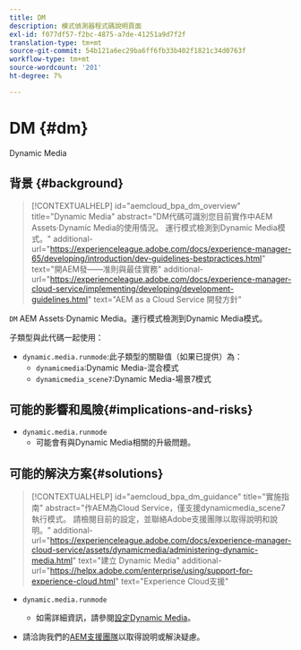 ```yaml
---
title: DM
description: 模式偵測器程式碼說明頁面
exl-id: f077df57-f2bc-4875-a7de-41251a9d7f2f
translation-type: tm+mt
source-git-commit: 54b121a6ec29ba6ff6fb33b402f1821c34d0763f
workflow-type: tm+mt
source-wordcount: '201'
ht-degree: 7%

---
```


# DM {#dm}

Dynamic Media

## 背景 {#background}

>[!CONTEXTUALHELP]
>id="aemcloud_bpa_dm_overview"
>title="Dynamic Media"
>abstract="DM代碼可識別您目前實作中AEM Assets·Dynamic Media的使用情況。 運行模式檢測到Dynamic Media模式。"
>additional-url="https://experienceleague.adobe.com/docs/experience-manager-65/developing/introduction/dev-guidelines-bestpractices.html" text="開AEM發——准則與最佳實務"
>additional-url="https://experienceleague.adobe.com/docs/experience-manager-cloud-service/implementing/developing/development-guidelines.html" text="AEM as a Cloud Service 開發方針"

`DM` AEM Assets·Dynamic Media。運行模式檢測到Dynamic Media模式。

子類型與此代碼一起使用：

* `dynamic.media.runmode`:此子類型的關聯值（如果已提供）為：
   * `dynamicmedia`:Dynamic Media-混合模式
   * `dynamicmedia_scene7`:Dynamic Media-場景7模式

## 可能的影響和風險{#implications-and-risks}

* `dynamic.media.runmode`
   * 可能會有與Dynamic Media相關的升級問題。

## 可能的解決方案{#solutions}

>[!CONTEXTUALHELP]
>id="aemcloud_bpa_dm_guidance"
>title="實施指南"
>abstract="作AEM為Cloud Service，僅支援dynamicmedia_scene7執行模式。 請檢閱目前的設定，並聯絡Adobe支援團隊以取得說明和說明。"
>additional-url="https://experienceleague.adobe.com/docs/experience-manager-cloud-service/assets/dynamicmedia/administering-dynamic-media.html" text="建立 Dynamic Media"
>additional-url="https://helpx.adobe.com/enterprise/using/support-for-experience-cloud.html" text="Experience Cloud支援"


* `dynamic.media.runmode`
   * 如需詳細資訊，請參閱[設定Dynamic Media](https://experienceleague.adobe.com/docs/experience-manager-cloud-service/assets/dynamicmedia/administering-dynamic-media.html)。

* 請洽詢我們的[AEM支援團隊](https://helpx.adobe.com/enterprise/using/support-for-experience-cloud.html)以取得說明或解決疑慮。
